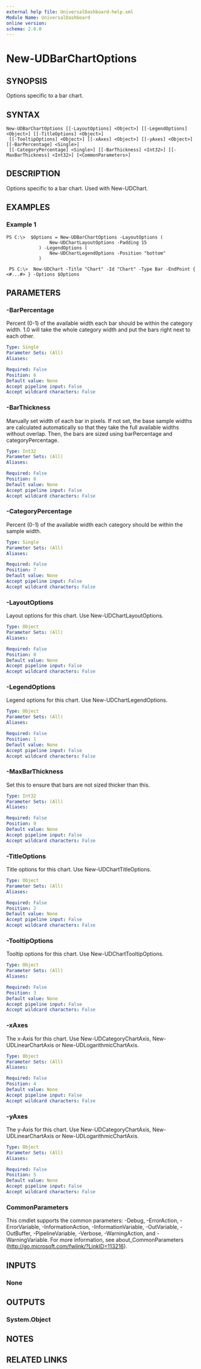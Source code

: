```yaml
---
external help file: UniversalDashboard-help.xml
Module Name: UniversalDashboard
online version:
schema: 2.0.0
---
```


# New-UDBarChartOptions

## SYNOPSIS
Options specific to a bar chart.

## SYNTAX

```
New-UDBarChartOptions [[-LayoutOptions] <Object>] [[-LegendOptions] <Object>] [[-TitleOptions] <Object>]
 [[-TooltipOptions] <Object>] [[-xAxes] <Object>] [[-yAxes] <Object>] [[-BarPercentage] <Single>]
 [[-CategoryPercentage] <Single>] [[-BarThickness] <Int32>] [[-MaxBarThickness] <Int32>] [<CommonParameters>]
```

## DESCRIPTION
Options specific to a bar chart. Used with New-UDChart. 

## EXAMPLES

### Example 1
```
PS C:\>  $Options = New-UDBarChartOptions -LayoutOptions (
                New-UDChartLayoutOptions -Padding 15
            ) -LegendOptions (
                New-UDChartLegendOptions -Position "bottom" 
            ) 
            
 PS C:\>  New-UDChart -Title "Chart" -Id "Chart" -Type Bar -EndPoint { <#...#> } -Options $Options
```

## PARAMETERS

### -BarPercentage
Percent (0-1) of the available width each bar should be within the category width. 1.0 will take the whole category width and put the bars right next to each other.

```yaml
Type: Single
Parameter Sets: (All)
Aliases:

Required: False
Position: 6
Default value: None
Accept pipeline input: False
Accept wildcard characters: False
```

### -BarThickness
Manually set width of each bar in pixels. If not set, the base sample widths are calculated automatically so that they take the full available widths without overlap. Then, the bars are sized using barPercentage and categoryPercentage.

```yaml
Type: Int32
Parameter Sets: (All)
Aliases:

Required: False
Position: 8
Default value: None
Accept pipeline input: False
Accept wildcard characters: False
```

### -CategoryPercentage
Percent (0-1) of the available width each category should be within the sample width. 

```yaml
Type: Single
Parameter Sets: (All)
Aliases:

Required: False
Position: 7
Default value: None
Accept pipeline input: False
Accept wildcard characters: False
```

### -LayoutOptions
Layout options for this chart. Use New-UDChartLayoutOptions.

```yaml
Type: Object
Parameter Sets: (All)
Aliases:

Required: False
Position: 0
Default value: None
Accept pipeline input: False
Accept wildcard characters: False
```

### -LegendOptions
Legend options for this chart. Use New-UDChartLegendOptions.

```yaml
Type: Object
Parameter Sets: (All)
Aliases:

Required: False
Position: 1
Default value: None
Accept pipeline input: False
Accept wildcard characters: False
```

### -MaxBarThickness
Set this to ensure that bars are not sized thicker than this.

```yaml
Type: Int32
Parameter Sets: (All)
Aliases:

Required: False
Position: 9
Default value: None
Accept pipeline input: False
Accept wildcard characters: False
```

### -TitleOptions
Title options for this chart. Use New-UDChartTitleOptions.

```yaml
Type: Object
Parameter Sets: (All)
Aliases:

Required: False
Position: 2
Default value: None
Accept pipeline input: False
Accept wildcard characters: False
```

### -TooltipOptions
Tooltip options for this chart. Use New-UDChartTooltipOptions.

```yaml
Type: Object
Parameter Sets: (All)
Aliases:

Required: False
Position: 3
Default value: None
Accept pipeline input: False
Accept wildcard characters: False
```

### -xAxes
The x-Axis for this chart. Use New-UDCategoryChartAxis, New-UDLinearChartAxis or New-UDLogarithmicChartAxis.

```yaml
Type: Object
Parameter Sets: (All)
Aliases:

Required: False
Position: 4
Default value: None
Accept pipeline input: False
Accept wildcard characters: False
```

### -yAxes
The y-Axis for this chart. Use New-UDCategoryChartAxis, New-UDLinearChartAxis or New-UDLogarithmicChartAxis.

```yaml
Type: Object
Parameter Sets: (All)
Aliases:

Required: False
Position: 5
Default value: None
Accept pipeline input: False
Accept wildcard characters: False
```

### CommonParameters
This cmdlet supports the common parameters: -Debug, -ErrorAction, -ErrorVariable, -InformationAction, -InformationVariable, -OutVariable, -OutBuffer, -PipelineVariable, -Verbose, -WarningAction, and -WarningVariable. For more information, see about_CommonParameters (http://go.microsoft.com/fwlink/?LinkID=113216).

## INPUTS

### None

## OUTPUTS

### System.Object

## NOTES

## RELATED LINKS
